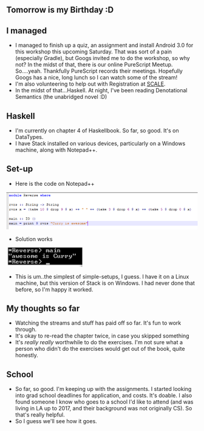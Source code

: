 ## Tomorrow is my Birthday :D

## I managed
- I managed to finish up a quiz, an assignment and install Android 3.0 for this workshop this upcoming Saturday.
  That was sort of a pain (especially Gradle), but Googs invited me to do the workshop, so why not?
  In the midst of that, there is our online PureScript Meetup. So....yeah. Thankfully PureScript
  records their meetings. Hopefully Googs has a nice, long lunch so I can watch some of the stream!
- I'm also volunteering to help out with Registration at [SCALE](https://www.socallinuxexpo.org/scale/16x).
- In the midst of that...Haskell. At night, I've been reading Denotational Semantics (the unabridged novel :D)

## Haskell
- I'm currently on chapter 4 of Haskellbook. So far, so good. It's on DataTypes. 
- I have Stack installed on various devices, particularly on a Windows machine, along with Notepad++. 
  
## Set-up
- Here is the code on Notepad++

<img src="/images/hasky/has_002.png" width="700">

- Solution works

<img src="/images/hasky/has_001.png" width="200">

- This is um..the simplest of simple-setups, I guess. I have it on a Linux machine, but this version of 
  Stack is on Windows. I had never done that before, so I'm happy it worked. 

## My thoughts so far
- Watching the streams and stuff has paid off so far. It's fun to work through.
- It's okay to re-read the chapter twice, in case you skipped something
- It's *really* *really* worthwhile to do the exercises. I'm not sure what a person who didn't
  do the exercises would get out of the book, quite honestly. 
  
## School
- So far, so good. I'm keeping up with the assignments. I started looking into grad school deadlines for application,
  and costs. It's doable. I also found someone I know who goes to a school I'd like to attend (and was living in LA
  up to 2017, and their background was not originally CS). So that's really helpful. 
- So I guess we'll see how it goes. 
  

